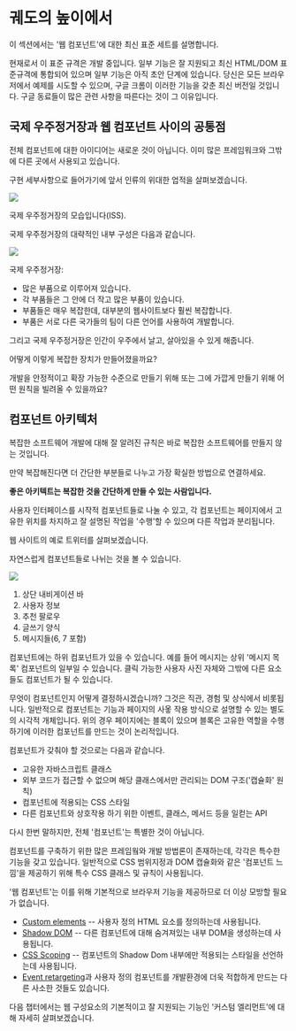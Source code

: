 # 궤도의 높이에서

이 섹션에서는 '웹 컴포넌트'에 대한 최신 표준 세트를 설명합니다.

현재로서 이 표준 규격은 개발 중입니다. 일부 기능은 잘 지원되고 최신 HTML/DOM 표준규격에 통합되어 있으며 일부 기능은 아직 초안 단계에 있습니다. 당신은 모든 브라우저에서 예제를 시도할 수 있으며, 구글 크롬이 이러한 기능을 갖춘 최신 버전일 것입니다. 구글 동료들이 많은 관련 사항을 따른다는 것이 그 이유입니다.

## 국제 우주정거장과 웹 컴포넌트 사이의 공통점

전체 컴포넌트에 대한 아이디어는 새로운 것이 아닙니다. 이미 많은 프레임워크와 그밖에 다른 곳에서 사용되고 있습니다.

구현 세부사항으로 들어가기에 앞서 인류의 위대한 업적을 살펴보겠습니다.

![](satellite.jpg)

국제 우주정거장의 모습입니다(ISS).

국제 우주정거장의 대략적인 내부 구성은 다음과 같습니다.

![](satellite-expanded.jpg)

국제 우주정거장:
- 많은 부품으로 이루어져 있습니다.
- 각 부품들은 그 안에 더 작고 많은 부품이 있습니다.
- 부품들은 매우 복잡한데, 대부분의 웹사이트보다 훨씬 복잡합니다.
- 부품은 서로 다른 국가들의 팀이 다른 언어를 사용하여 개발합니다.

그리고 국제 우주정거장은 인간이 우주에서 날고, 살아있을 수 있게 해줍니다.

어떻게 이렇게 복잡한 장치가 만들어졌을까요?

개발을 안정적이고 확장 가능한 수준으로 만들기 위해 또는 그에 가깝게 만들기 위해 어떤 원칙을 빌려올 수 있을까요?

## 컴포넌트 아키텍처

복잡한 소프트웨어 개발에 대해 잘 알려진 규칙은 바로 복잡한 소프트웨어를 만들지 않는 것입니다.

만약 복잡해진다면 더 간단한 부분들로 나누고 가장 확실한 방법으로 연결하세요.

**좋은 아키텍트는 복잡한 것을 간단하게 만들 수 있는 사람입니다.**

사용자 인터페이스를 시작적 컴포넌트들로 나눌 수 있고, 각 컴포넌트는 페이지에서 고유한 위치를 차지하고 잘 설명된 작업을 '수행'할 수 있으며 다른 작업과 분리됩니다.

웹 사이트의 예로 트위터를 살펴보겠습니다.

자연스럽게 컴포넌트들로 나뉘는 것을 볼 수 있습니다.

![](web-components-twitter.svg)

1. 상단 내비게이션 바
2. 사용자 정보
3. 추천 팔로우
4. 글쓰기 양식
5. 메시지들(6, 7 포함)

컴포넌트에는 하위 컴포넌트가 있을 수 있습니다. 예를 들어 메시지는 상위 '메시지 목록' 컴포넌트의 일부일 수 있습니다. 클릭 가능한 사용자 사진 자체와 그밖에 다른 요소들도 컴포넌트가 될 수 있습니다.

무엇이 컴포넌트인지 어떻게 결정하시겠습니까? 그것은 직관, 경험 및 상식에서 비롯됩니다. 일반적으로 컴포넌트는 기능과 페이지의 사옿 작용 방식으로 설명할 수 있는 별도의 시각적 개체입니다. 위의 경우 페이지에는 블록이 있으며 블록은 고유한 역할을 수행하기에 이러한 컴포넌트를 만드는 것이 논리적입니다.

컴포넌트가 갖춰야 할 것으로는 다음과 같습니다.
- 고유한 자바스크립트 클래스
- 외부 코드가 접근할 수 없으며 해당 클래스에서만 관리되는 DOM 구조('캡슐화' 원칙)
- 컴포넌트에 적용되는 CSS 스타일
- 다른 컴포넌트와 상호작용 하기 위한 이벤트, 클래스, 메서드 등을 일컫는 API


다시 한번 말하지만, 전체 '컴포넌트'는 특별한 것이 아닙니다.

컴포넌트를 구축하기 위한 많은 프레임웤와 개발 방법론이 존재하는데, 각각은 특수한 기능을 갖고 있습니다. 일반적으로 CSS 범위지정과 DOM 캡슐화와 같은 '컴포넌트 느낌'을 제공하기 위해 특수 CSS 클래스 및 규칙이 사용됩니다.

'웹 컴포넌트'는 이를 위해 기본적으로 브라우저 기능을 제공하므로 더 이상 모방할 필요가 없습니다.

- [Custom elements](https://html.spec.whatwg.org/multipage/custom-elements.html#custom-elements) -- 사용자 정의 HTML 요소를 정의하는데 사용됩니다.
- [Shadow DOM](https://dom.spec.whatwg.org/#shadow-trees) -- 다른 컴포넌트에 대해 숨겨져있는 내부 DOM을 생성하는데 사용됩니다.
- [CSS Scoping](https://drafts.csswg.org/css-scoping/) -- 컴포넌트의 Shadow Dom 내부에만 적용되는 스타일을 선언하는데 사용됩니다.
- [Event retargeting](https://dom.spec.whatwg.org/#retarget)과  사용자 정의 컴포넌트를 개발환경에 더욱 적합하게 만드는 다른 사소한 것들도 있습니다.

다음 챕터에서는 웹 구성요소의 기본적이고 잘 지원되는 기능인 '커스텀 엘리먼트'에 대해 자세히 살펴보겠습니다.
